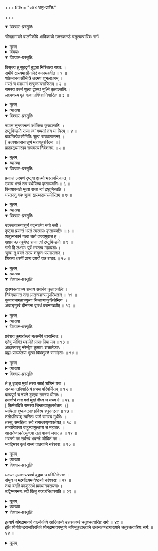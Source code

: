 +++
title = "०४४ भ्रातृ-प्राप्तिः"

+++

<details open><summary>विश्वास-प्रस्तुतिः</summary>

श्रीमद्रामायणे वाल्मीकीये आदिकाव्ये उत्तरकाण्डे चतुश्चत्वारिंशः सर्गः
</details>

<details><summary>मूलम्</summary>

श्रीमद्रामायणे वाल्मीकीये आदिकाव्ये उत्तरकाण्डे चतुश्चत्वारिंशः सर्गः
</details>

<details><summary>विषयाः</summary>

रामेण सभायां सर्वजन-विसर्जन-पूर्वकं  
भ्रातृषु पौरापवाद-निवेदनेच्छया  
दूतं प्रति तद्-आनयन-चोदना ॥ १ ॥  
दूताहूतैर् लक्ष्मणादिभिः सत्वरं राम-समीपम् एत्य  
तन्-मुख-वैवर्ण्य-निर्वर्णनेन-विषण्णतया  
समणामम् उपवेशनम् ॥ २ ॥
</details>

<details open><summary>विश्वास-प्रस्तुतिः</summary>

विसृज्य तु सुहृद्वर्गं बुद्ध्या निश्चित्य राघवः ।  
समीपे द्वास्थमासीनमिदं वचनमब्रवीत् ॥ १ ॥  
शीघ्रमानय सौमित्रिं लक्ष्मणं शुभलक्षणम् ।  
भरतं च महाभागं शत्रुघ्नमपराजितम् ॥ २ ॥  
रामस्य वचनं श्रुत्वा द्वास्थो मूर्ध्नि कृताञ्जलिः ।  
लक्ष्मणस्य गृहं गत्वा प्रविवेशानिवारितः ॥ ३ ॥
</details>

<details><summary>मूलम्</summary>

विसृज्य तु सुहृद्वर्गं बुद्ध्या निश्चित्य राघवः ।  
समीपे द्वास्थमासीनमिदं वचनमब्रवीत् ॥ १ ॥  
शीघ्रमानय सौमित्रिं लक्ष्मणं शुभलक्षणम् ।  
भरतं च महाभागं शत्रुघ्नमपराजितम् ॥ २ ॥  
रामस्य वचनं श्रुत्वा द्वास्थो मूर्ध्नि कृताञ्जलिः ।  
लक्ष्मणस्य गृहं गत्वा प्रविवेशानिवारितः ॥ ३ ॥
</details>

<details><summary>व्याख्या</summary>

निश्चित्येति । कर्तव्यमिति शेषः ॥ १-३ ॥
</details>

<details open><summary>विश्वास-प्रस्तुतिः</summary>

उवाच सुमहात्मानं वर्धयित्वा कृताञ्जलिः ।  
द्रष्टुमिच्छति राजा त्वां गम्यतां तत्र मा चिरम् ॥ ४ ॥  
बाढमित्येव सौमित्रिः श्रुत्वा राघवशासनम् ।  
\[ उत्पपातासनात्तूर्ण महाबाहुररिंदमः ॥ \]  
प्राद्रवद्रथमारुह्य राघवस्य निवेशनम् ॥ ५ ॥
</details>

<details><summary>मूलम्</summary>

उवाच सुमहात्मानं वर्धयित्वा कृताञ्जलिः ।  
द्रष्टुमिच्छति राजा त्वां गम्यतां तत्र मा चिरम् ॥ ४ ॥  
बाढमित्येव सौमित्रिः श्रुत्वा राघवशासनम् ।  
\[ उत्पपातासनात्तूर्ण महाबाहुररिंदमः ॥ \]  
प्राद्रवद्रथमारुह्य राघवस्य निवेशनम् ॥ ५ ॥
</details>

<details><summary>व्याख्या</summary>

वर्धयित्वेति । जयाशिषेति शेषः । मा चिरं विलम्बो मा भूत् ॥ ४-५ ॥
</details>

<details open><summary>विश्वास-प्रस्तुतिः</summary>

प्रयान्तं लक्ष्मणं दृष्ट्वा द्वास्थो भरतमन्तिकात् ।  
उवाच भरतं तत्र वर्धयित्वा कृताञ्जलिः ॥ ६ ॥  
विनयावनतो भूत्वा राजा त्वां द्रष्टुमिच्छति ।  
भरतस्तु वचः श्रुत्वा द्वास्थाद्रामसमीरितम् ॥ ७ ॥
</details>

<details><summary>मूलम्</summary>

प्रयान्तं लक्ष्मणं दृष्ट्वा द्वास्थो भरतमन्तिकात् ।  
उवाच भरतं तत्र वर्धयित्वा कृताञ्जलिः ॥ ६ ॥  
विनयावनतो भूत्वा राजा त्वां द्रष्टुमिच्छति ।  
भरतस्तु वचः श्रुत्वा द्वास्थाद्रामसमीरितम् ॥ ७ ॥
</details>

<details><summary>व्याख्या</summary>

भरतमन्तिकात् भरतस्यान्तिकमित्यर्थः । गत्वेति शेषः । कृताञ्जलिः । भरतायेति शेषः ॥ ६-७ ॥
</details>

<details open><summary>विश्वास-प्रस्तुतिः</summary>

उत्पपातासनात्तूर्ण पद्भ्यामेव ययौ बली ।  
दृष्ट्वा प्रयान्तं भरतं त्वरमाणः कृताञ्जलिः ॥ ८ ॥  
शत्रुघ्नभवनं गत्वा ततो वाक्यमुवाच ह ।  
एह्यागच्छ रघुश्रेष्ठ राजा त्वां द्रष्टुमिच्छति ॥ ९ ॥  
गतो हि लक्ष्मणः पूर्वं भरतश्व महायशाः ।  
श्रुत्वा तु वचनं तस्य शत्रुघ्नः परमासनात् ।  
शिरसा धरणीं प्राप्य प्रययौ यत्र राघवः ॥ १० ॥
</details>

<details><summary>मूलम्</summary>

उत्पपातासनात्तूर्ण पद्भ्यामेव ययौ बली ।  
दृष्ट्वा प्रयान्तं भरतं त्वरमाणः कृताञ्जलिः ॥ ८ ॥  
शत्रुघ्नभवनं गत्वा ततो वाक्यमुवाच ह ।  
एह्यागच्छ रघुश्रेष्ठ राजा त्वां द्रष्टुमिच्छति ॥ ९ ॥  
गतो हि लक्ष्मणः पूर्वं भरतश्व महायशाः ।  
श्रुत्वा तु वचनं तस्य शत्रुघ्नः परमासनात् ।  
शिरसा धरणीं प्राप्य प्रययौ यत्र राघवः ॥ १० ॥
</details>

<details><summary>व्याख्या</summary>

उत्पपात उत्थाय जगाम ॥ ८-१० ॥
</details>

<details open><summary>विश्वास-प्रस्तुतिः</summary>

द्वास्थस्त्वागम्य रामाय सर्वानेव कृताञ्जलिः ।  
निवेदयामास तदा भ्रातृन्स्वान्समुपस्थितान् ॥ ११ ॥  
कुमारानागताञ्श्रुत्वा चिन्ताव्याकुलितेन्द्रियः ।  
अवाङ्मुखो दीनमना द्वास्थं वचनमब्रवीत् ॥ १२ ॥
</details>

<details><summary>मूलम्</summary>

द्वास्थस्त्वागम्य रामाय सर्वानेव कृताञ्जलिः ।  
निवेदयामास तदा भ्रातृन्स्वान्समुपस्थितान् ॥ ११ ॥  
कुमारानागताञ्श्रुत्वा चिन्ताव्याकुलितेन्द्रियः ।  
अवाङ्मुखो दीनमना द्वास्थं वचनमब्रवीत् ॥ १२ ॥
</details>

<details><summary>व्याख्या</summary>

शिरसा धरणीं प्राप्य रामाय वन्दित्वेत्यर्थः ॥ ११-१२ ॥
</details>

<details open><summary>विश्वास-प्रस्तुतिः</summary>

प्रवेशय कुमारांस्त्वं मत्समीपं त्वरान्वितः ।  
एतेषु जीवितं मह्यमेते प्राणाः प्रिया मम ॥ १३ ॥  
आज्ञप्तास्तु नरेन्द्रेण कुमाराः शक्रतेजसः ।  
प्रह्वाः प्राञ्जलयो भूत्वा विविशुस्ते समाहिताः ॥ १४ ॥
</details>

<details><summary>मूलम्</summary>

प्रवेशय कुमारांस्त्वं मत्समीपं त्वरान्वितः ।  
एतेषु जीवितं मह्यमेते प्राणाः प्रिया मम ॥ १३ ॥  
आज्ञप्तास्तु नरेन्द्रेण कुमाराः शक्रतेजसः ।  
प्रह्वाः प्राञ्जलयो भूत्वा विविशुस्ते समाहिताः ॥ १४ ॥
</details>

<details><summary>व्याख्या</summary>

मह्यं ममेत्यर्थः ॥ १३-१४ ॥
</details>

<details open><summary>विश्वास-प्रस्तुतिः</summary>

ते तु दृष्ट्वा मुखं तस्य सग्रहं शशिनं यथा ।  
सन्ध्यागतमिवादित्यं प्रभया परिवर्जितम् ॥ १५ ॥  
बाष्पपूर्ण च नयने दृष्ट्वा रामस्य धीमतः ।  
हतशोभं यथा पद्मं मुखं वीक्ष्य च तस्य ते ॥ १६ ॥  
\[ किमेतदिति रामस्य चिन्ताव्याकुलचेतसः ।\]  
व्यथिताः शुष्कवदनाः प्रविश्य रघुनन्दनाः ॥ १७ ॥  
ततोऽभिवाद्य त्वरिताः पादौ रामस्य मूर्धभिः ।  
तस्थुः समाहिताः सर्वे रामस्त्वश्रृण्यवर्तयत् ॥ १८ ॥  
तान्परिष्वज्य बाहुभ्यामुत्थाप्य च महाबलः ।  
आसनेष्वासतेत्युक्त्वा ततो वाक्यं जगाद ह ॥ १९ ॥  
भवन्तो मम सर्वस्वं भवन्तो जीवितं मम ।  
भवद्भिश्व कृतं राज्यं पालयामि नरेश्वराः ॥ २० ॥
</details>

<details><summary>मूलम्</summary>

ते तु दृष्ट्वा मुखं तस्य सग्रहं शशिनं यथा ।  
सन्ध्यागतमिवादित्यं प्रभया परिवर्जितम् ॥ १५ ॥  
बाष्पपूर्ण च नयने दृष्ट्वा रामस्य धीमतः ।  
हतशोभं यथा पद्मं मुखं वीक्ष्य च तस्य ते ॥ १६ ॥  
\[ किमेतदिति रामस्य चिन्ताव्याकुलचेतसः ।\]  
व्यथिताः शुष्कवदनाः प्रविश्य रघुनन्दनाः ॥ १७ ॥  
ततोऽभिवाद्य त्वरिताः पादौ रामस्य मूर्धभिः ।  
तस्थुः समाहिताः सर्वे रामस्त्वश्रृण्यवर्तयत् ॥ १८ ॥  
तान्परिष्वज्य बाहुभ्यामुत्थाप्य च महाबलः ।  
आसनेष्वासतेत्युक्त्वा ततो वाक्यं जगाद ह ॥ १९ ॥  
भवन्तो मम सर्वस्वं भवन्तो जीवितं मम ।  
भवद्भिश्व कृतं राज्यं पालयामि नरेश्वराः ॥ २० ॥
</details>

<details><summary>व्याख्या</summary>

सग्रहं सोपरागम् ॥ १५-२० ॥
</details>

<details open><summary>विश्वास-प्रस्तुतिः</summary>

भवन्तः कृतशास्त्रार्था बुद्ध्या च परिनिष्ठिताः ।  
संभूय च मदर्थोऽयमन्वेष्टव्यो नरेश्वराः ॥ २१ ॥  
तथा वदति काकुत्स्थे ह्यवधानपरायणाः ।  
उद्विग्नमनसः सर्वे किंतु राजाऽभिधास्यति ॥ २२ ॥
</details>

<details><summary>मूलम्</summary>

भवन्तः कृतशास्त्रार्था बुद्ध्या च परिनिष्ठिताः ।  
संभूय च मदर्थोऽयमन्वेष्टव्यो नरेश्वराः ॥ २१ ॥  
तथा वदति काकुत्स्थे ह्यवधानपरायणाः ।  
उद्विग्नमनसः सर्वे किंतु राजाऽभिधास्यति ॥ २२ ॥
</details>

<details><summary>व्याख्या</summary>

कृतशास्त्रार्थाः अनुष्ठितशास्त्रार्थाः ॥ २१-२२ ॥
</details>

<details open><summary>विश्वास-प्रस्तुतिः</summary>

इत्यार्षे श्रीमद्रामायणे वाल्मीकीये आदिकाव्ये उत्तरकाण्डे चतुश्चत्वारिंशः सर्गः ॥ ४४ ॥  
इति श्रीगोविन्दराजविरचिते श्रीमद्रामायणभूपणे मणिमुकुटाख्याने उत्तरकाण्डव्याख्याने चतुश्चत्वारिंशः सर्गः ॥ ४४ ॥
</details>

<details><summary>मूलम्</summary>

इत्यार्षे श्रीमद्रामायणे वाल्मीकीये आदिकाव्ये उत्तरकाण्डे चतुश्चत्वारिंशः सर्गः ॥ ४४ ॥  
इति श्रीगोविन्दराजविरचिते श्रीमद्रामायणभूपणे मणिमुकुटाख्याने उत्तरकाण्डव्याख्याने चतुश्चत्वारिंशः सर्गः ॥ ४४ ॥
</details>

